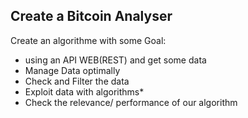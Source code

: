 ## Create a Bitcoin Analyser

Create an algorithme with some Goal:

* using an API WEB(REST) and get some data
* Manage Data optimally
* Check and Filter the data
* Exploit data with algorithms*
* Check the relevance/ performance of our algorithm